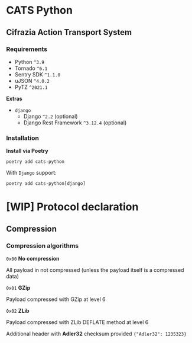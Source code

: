 # CATS Python

## Cifrazia Action Transport System

### Requirements

+ Python `^3.9`
+ Tornado `^6.1`
+ Sentry SDK `^1.1.0`
+ uJSON `^4.0.2`
+ PyTZ `^2021.1`

**Extras**

+ `django`
  + Django `^2.2` (optional)
  + Django Rest Framework `^3.12.4` (optional)

### Installation

**Install via Poetry**

```shell
poetry add cats-python
```

With `Django` support:

```shell
poetry add cats-python[django]
```

# [WIP] Protocol declaration

## Compression

### Compression algorithms

`0x00` **No compression**

All payload in not compressed (unless the payload itself is a compressed data)

`0x01` **GZip**

Payload compressed with GZip at level 6

`0x02` **ZLib**

Payload compressed with ZLib DEFLATE method at level 6

Additional header with **Adler32** checksum provided `{"Adler32": 1235323}` 